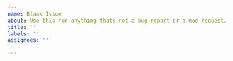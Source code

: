 ```yaml
---
name: Blank Issue
about: Use this for anything thats not a bug report or a mod request.
title: ''
labels: ''
assignees: ''

---
```



